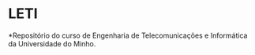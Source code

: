 # LETI
 
 *Repositório do curso de Engenharia de Telecomunicações e Informática da Universidade do Minho.
